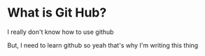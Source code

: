 # What is Git Hub?

I really don't know how to use github


But, I need to learn github so yeah that's why I'm writing this thing

